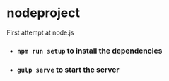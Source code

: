 # nodeproject
First attempt at node.js

+ ### `npm run setup` to install the dependencies

+ ### `gulp serve` to start the server
